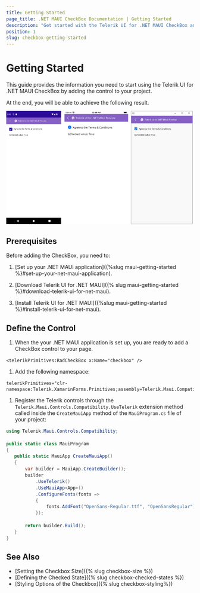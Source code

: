 ```yaml
---
title: Getting Started
page_title: .NET MAUI CheckBox Documentation | Getting Started
description: "Get started with the Telerik UI for .NET MAUI CheckBox and add the control to your .NET MAUI project."
position: 1
slug: checkbox-getting-started
---
```


# Getting Started

This guide provides the information you need to start using the Telerik UI for .NET MAUI CheckBox by adding the control to your project.

At the end, you will be able to achieve the following result.

![Checkbox Getting Started](images/checkbox-getting-started.png)

## Prerequisites

Before adding the CheckBox, you need to:

1. [Set up your .NET MAUI application]({%slug maui-getting-started %}#set-up-your-net-maui-application).

1. [Download Telerik UI for .NET MAUI]({% slug maui-getting-started %}#download-telerik-ui-for-net-maui).

1. [Install Telerik UI for .NET MAUI]({%slug maui-getting-started %}#install-telerik-ui-for-net-maui).

## Define the Control

1. When the your .NET MAUI application is set up, you are ready to add a CheckBox control to your page.

 ```XAML
<telerikPrimitives:RadCheckBox x:Name="checkbox" />
 ```

1. Add the following namespace:

 ```XAML
telerikPrimitives="clr-namespace:Telerik.XamarinForms.Primitives;assembly=Telerik.Maui.Compatibility"
 ```

1. Register the Telerik controls through the `Telerik.Maui.Controls.Compatibility.UseTelerik` extension method called inside the `CreateMauiApp` method of the `MauiProgram.cs` file of your project:

 ```C#
 using Telerik.Maui.Controls.Compatibility;

 public static class MauiProgram
 {
	public static MauiApp CreateMauiApp()
	{
		var builder = MauiApp.CreateBuilder();
		builder
			.UseTelerik()
			.UseMauiApp<App>()
			.ConfigureFonts(fonts =>
			{
				fonts.AddFont("OpenSans-Regular.ttf", "OpenSansRegular");
			});

		return builder.Build();
	}
 }           
 ```

## See Also

- [Setting the Checkbox Size]({% slug checkbox-size %})
- [Defining the Checked State]({% slug checkbox-checked-states %})
- [Styling Options of the Checkbox]({% slug checkbox-styling%})
